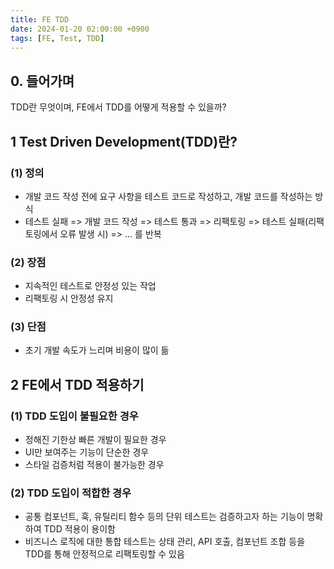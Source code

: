 ```yaml
---
title: FE TDD
date: 2024-01-20 02:00:00 +0900
tags: [FE, Test, TDD]
---
```



## 0. 들어가며

TDD란 무엇이며, FE에서 TDD를 어떻게 적용할 수 있을까?

## 1 Test Driven Development(TDD)란?

### (1) 정의
- 개발 코드 작성 전에 요구 사항을 테스트 코드로 작성하고, 개발 코드를 작성하는 방식
- 테스트 실패 => 개발 코드 작성 => 테스트 통과 => 리팩토링 => 테스트 실패(리팩토링에서 오류 발생 시) => ... 를 반복


### (2) 장점
- 지속적인 테스트로 안정성 있는 작업
- 리팩토링 시 안정성 유지

### (3) 단점
- 초기 개발 속도가 느리며 비용이 많이 듦

## 2 FE에서 TDD 적용하기

### (1) TDD 도입이 불필요한 경우
- 정해진 기한상 빠른 개발이 필요한 경우
- UI만 보여주는 기능이 단순한 경우
- 스타일 검증처럼 적용이 불가능한 경우

### (2) TDD 도입이 적합한 경우
- 공통 컴포넌트, 훅, 유틸리티 함수 등의 단위 테스트는 검증하고자 하는 기능이 명확하여 TDD 적용이 용이함
- 비즈니스 로직에 대한 통합 테스트는 상태 관리, API 호출, 컴포넌트 조합 등을 TDD를 통해 안정적으로 리팩토링할 수 있음
